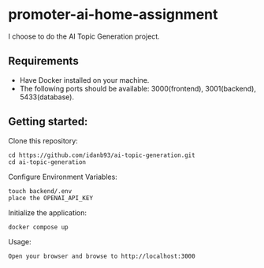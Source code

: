 # promoter-ai-home-assignment

I choose to do the AI Topic Generation project.

## Requirements
- Have Docker installed on your machine.
- The following ports should be available: 3000(frontend), 3001(backend), 5433(database).

## Getting started:

Clone this repository:

```
cd https://github.com/idanb93/ai-topic-generation.git
cd ai-topic-generation
```
Configure Environment Variables:

```
touch backend/.env
place the OPENAI_API_KEY 
```

Initialize the application:

```
docker compose up
```

Usage:
```
Open your browser and browse to http://localhost:3000
```
